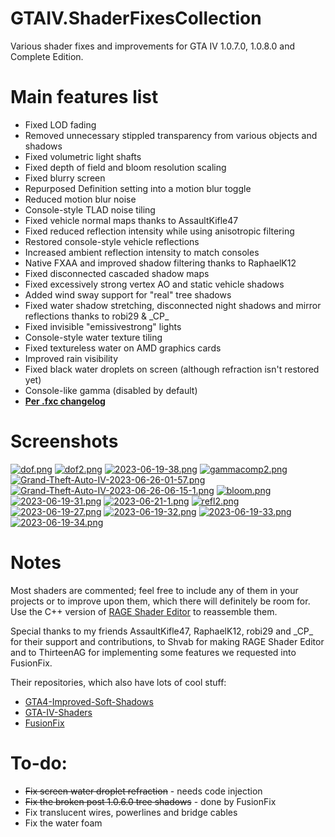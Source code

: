 # GTAIV.ShaderFixesCollection
Various shader fixes and improvements for GTA IV 1.0.7.0, 1.0.8.0 and Complete Edition.

# Main features list
- Fixed LOD fading
- Removed unnecessary stippled transparency from various objects and shadows
- Fixed volumetric light shafts
- Fixed depth of field and bloom resolution scaling
- Fixed blurry screen
- Repurposed Definition setting into a motion blur toggle
- Reduced motion blur noise
- Console-style TLAD noise tiling
- Fixed vehicle normal maps thanks to AssaultKifle47
- Fixed reduced reflection intensity while using anisotropic filtering
- Restored console-style vehicle reflections
- Increased ambient reflection intensity to match consoles
- Native FXAA and improved shadow filtering thanks to RaphaelK12
- Fixed disconnected cascaded shadow maps
- Fixed excessively strong vertex AO and static vehicle shadows
- Added wind sway support for "real" tree shadows
- Fixed water shadow stretching, disconnected night shadows and mirror reflections thanks to robi29 & \_CP_
- Fixed invisible "emissivestrong" lights
- Console-style water texture tiling
- Fixed textureless water on AMD graphics cards
- Improved rain visibility
- Fixed black water droplets on screen (although refraction isn't restored yet)
- Console-like gamma (disabled by default)
- **[Per .fxc changelog](changelog.md)**

# Screenshots
[![dof.png](https://i.postimg.cc/L4kcRwfp/dof.png)](https://postimg.cc/jC5g48Zg)
[![dof2.png](https://i.postimg.cc/KvZdYfrg/dof2.png)](https://postimg.cc/MXFsPyLW)
[![2023-06-19-38.png](https://i.postimg.cc/h4Vmpbmv/2023-06-19-38.png)](https://postimg.cc/3WJWwGnQ)
[![gammacomp2.png](https://i.postimg.cc/qRQ494FR/gammacomp2.png)](https://postimg.cc/ZB9GNt4t)
[![Grand-Theft-Auto-IV-2023-06-26-01-57.png](https://i.postimg.cc/cLyJ1X4h/Grand-Theft-Auto-IV-2023-06-26-01-57.png)](https://postimg.cc/F7pvDbSk)
[![Grand-Theft-Auto-IV-2023-06-26-06-15-1.png](https://i.postimg.cc/SNzspwqj/Grand-Theft-Auto-IV-2023-06-26-06-15-1.png)](https://postimg.cc/9rCVdgDj)
[![bloom.png](https://i.postimg.cc/pTBLRDmP/bloom.png)](https://postimg.cc/8JjSbfdY)
[![2023-06-19-31.png](https://i.postimg.cc/RVCWd1d7/2023-06-19-31.png)](https://postimg.cc/c6j14nVC)
[![2023-06-21-1.png](https://i.postimg.cc/nrn1tdN7/2023-06-21-1.png)](https://postimg.cc/ygrRmT1Y)
[![refl2.png](https://i.postimg.cc/1RYpg5Dc/refl2.png)](https://postimg.cc/bdkGWPCs)
[![2023-06-19-27.png](https://i.postimg.cc/y8xtmNG1/2023-06-19-27.png)](https://postimg.cc/QFLfsjsw)
[![2023-06-19-32.png](https://i.postimg.cc/6pyyJ9DT/2023-06-19-32.png)](https://postimg.cc/SnbycpQp)
[![2023-06-19-33.png](https://i.postimg.cc/bJtnX1F6/2023-06-19-33.png)](https://postimg.cc/343Nm0hp)
[![2023-06-19-34.png](https://i.postimg.cc/P5SY1XwM/2023-06-19-34.png)](https://postimg.cc/jDJDbrvW)

# Notes
Most shaders are commented; feel free to include any of them in your projects or to improve upon them, which there will definitely be room for. Use the C++ version of [RAGE Shader Editor](https://gtaforums.com/topic/984675-rage-shader-editor/) to reassemble them.

Special thanks to my friends AssaultKifle47, RaphaelK12, robi29 and \_CP_ for their support and contributions, to Shvab for making RAGE Shader Editor and to ThirteenAG for implementing some features we requested into FusionFix.

Their repositories, which also have lots of cool stuff:
- [GTA4-Improved-Soft-Shadows](https://github.com/RaphaelK12/GTA4-Improved-Soft-Shadows)
- [GTA-IV-Shaders](https://github.com/robi29/GTA-IV-Shaders)
- [FusionFix](https://github.com/ThirteenAG/GTAIV.EFLC.FusionFix)

# To-do:
- ~~Fix screen water droplet refraction~~ - needs code injection
- ~~Fix the broken post 1.0.6.0 tree shadows~~ - done by FusionFix
- Fix translucent wires, powerlines and bridge cables
- Fix the water foam
